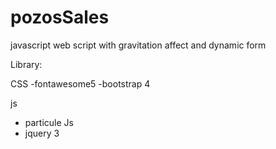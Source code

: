 # pozosSales
javascript web script with  gravitation affect  and dynamic form

Library: 

 CSS
 -fontawesome5
 -bootstrap 4
 
 js
 - particule Js
 - jquery 3
